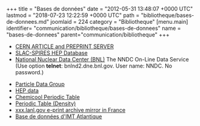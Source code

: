 +++
title = "Bases de données"
date = "2012-05-31 13:48:07 +0000 UTC"
lastmod = "2018-07-23 12:22:59 +0000 UTC"
path = "bibliotheque/bases-de-donnees.md"
joomlaid = 224
category = "Bibliotheque"
[menu.main]
  identifier= "communication/bibliotheque/bases-de-donnees"
  name = "bases-de-donnees"
  parent="communication/bibliotheque"
+++
<ul>
<li><a href="http://cdsweb.cern.ch/" title="CERN Preprint Server">CERN ARTICLE and PREPRINT SERVER</a></li>
<li><a href="http://inspirehep.net/">SLAC-SPIRES HEP Database</a></li>
<li><a href="http://www.nndc.bnl.gov/" title="Nuclear Data">National Nuclear Data Center (BNL)</a>  The NNDC On-Line Data Service (Use option <strong>telnet</strong>: bnlnd2.dne.bnl.gov.  User name: NNDC. No password.)</li>
</ul>
<ul>
<li><a href="http://www-pdg.lbl.gov/" title="Particle Data Group">Particle Data Group</a></li>
<li><a href="http://hepdata.cedar.ac.uk/reaction">HEP data</a></li>
<li><a href="http://the-tech.mit.edu/Chemicool/" title="Chemicool Periodic Table">Chemicool Periodic Table</a></li>
<li><a href="http://domains.twave.net/users/yinon/sdensity.html" title="Periodic Table (Density)">Periodic Table (Density)</a></li>
<li><a href="http://xxx.lpthe.jussieu.fr/" rev="xxx e-print">xxx.lanl.gov e-print archive mirror in France</a></li>
<li><a href="https://intranet.imt-atlantique.fr/ressources-documentaires/__trashed/revues-bddenligne/">Base de données d'IMT Atlantique</a></li>
</ul>